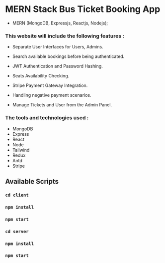# MERN Stack Bus Ticket Booking App

- MERN (MongoDB, Expressjs, Reactjs, Nodejs);


### This website will include the following features :

- Separate User Interfaces for Users, Admins.

- Search available bookings before being authenticated.
- JWT Authentication and Password Hashing.
- Seats Availability Checking.
- Stripe Payment Gateway Integration.
- Handling negative payment scenarios.
- Manage Tickets and User from the Admin Panel.

### The tools and technologies used :


- MongoDB
- Express
- React
- Node
- Tailwind
- Redux
- Antd
- Stripe

## Available Scripts

### `cd client`
### `npm install`
### `npm start`

### `cd server`
### `npm install`
### `npm start`
